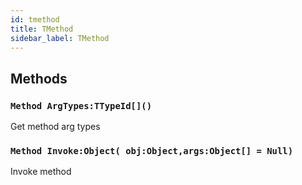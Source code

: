 ```yaml
---
id: tmethod
title: TMethod
sidebar_label: TMethod
---
```



## Methods

### `Method ArgTypes:TTypeId[]()`

Get method arg types


### `Method Invoke:Object( obj:Object,args:Object[] = Null)`

Invoke method


